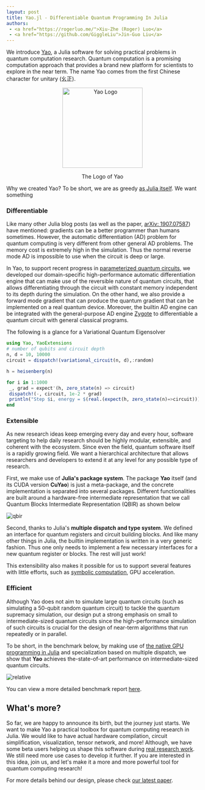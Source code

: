 ```yaml
---
layout: post
title: Yao.jl - Differentiable Quantum Programming In Julia
authors:
 - <a href="https://rogerluo.me/">Xiu-Zhe (Roger) Luo</a>
 - <a href="https://github.com/GiggleLiu">Jin-Guo Liu</a>
---
```


We introduce [Yao](http://yaoquantum.org/), a Julia software for solving practical problems in quantum computation research.
Quantum computation is a promising computation approach that provides a brand new platform
for scientists to explore in the near term. The name Yao comes from the first Chinese character for unitary (幺正).

<div align="center"> <img
src="http://yaoquantum.org/assets/images/logo.png"
alt="Yao Logo" width="210">
<p>The Logo of Yao</p>
</div>

Why we created Yao? To be short, we are as greedy [as Julia itself](https://julialang.org/blog/2012/02/why-we-created-julia). We want something

### Differentiable
Like many other Julia blog posts (as well as the paper, [arXiv: 1907.07587](https://arxiv.org/abs/1907.07587)) have mentioned: gradients can be a better programmer than humans sometimes. However, the automatic differentiation (AD) problem for quantum computing is very different from other general AD problems. The memory cost is extremely high in the simulation. Thus the normal reverse mode AD is impossible to use when the circuit is deep or large.

In Yao, to support recent progress in [parameterized quantum circuits](https://arxiv.org/abs/1906.07682), we developed our domain-specific high-performance automatic differentiation engine that can make use of the reversible nature of quantum circuits, that allows differentiating through the circuit with constant memory independent to its depth during the simulation. On the other hand, we also provide a forward mode gradient that can produce the quantum gradient that can be implemented on a real quantum device. Moreover, the builtin AD engine can be integrated with the general-purpose AD engine [Zygote](https://github.com/FluxML/Zygote.jl) to differentiable a quantum circuit with general classical programs.

The following is a glance for a Variational Quantum Eigensolver

```julia
using Yao, YaoExtensions
# number of qubits and circuit depth
n, d = 10, 10000
circuit = dispatch!(variational_circuit(n, d),:random)

h = heisenberg(n)

for i in 1:1000
 _, grad = expect'(h, zero_state(n) => circuit)
 dispatch!(-, circuit, 1e-2 * grad)
 println("Step $i, energy = $(real.(expect(h, zero_state(n)=>circuit)))")
end
```

### Extensible
As new research ideas keep emerging every day and every hour, software targeting to help daily research should be highly
modular, extensible, and coherent with the ecosystem. Since even the field, quantum software itself is a rapidly growing field. We want a hierarchical architecture that allows researchers and developers to extend it at any level for any possible type of research.

First, we make use of **Julia's package system**. The package **Yao** itself (and its CUDA version **CuYao**) is just a meta-package, and the concrete implementation is separated into several packages. Different functionalities are built around
a hardware-free intermediate representation that we call Quantum Blocks Intermediate Representation (QBIR) as shown below

![qbir](http://docs.yaoquantum.org/dev/assets/images/YaoFramework.png)

Second, thanks to Julia's **multiple dispatch and type system**. We defined an interface for quantum registers and circuit building blocks. And like many other things in Julia, the builtin implementation is written in a very generic fashion. Thus one only needs to implement a few necessary interfaces for a new quantum register or blocks. The rest will just work!

This extensibility also makes it possible for us to support several features with little efforts, such as [symbolic computation](http://tutorials.yaoquantum.org/dev/generated/quick-start/5.shor-9-code/), GPU acceleration.

### Efficient
Although Yao does not aim to simulate large quantum circuits (such as simulating a 50-qubit random quantum circuit) to tackle the quantum supremacy simulation, our design put a strong emphasis on small to intermediate-sized quantum circuits since the high-performance simulation of such circuits is crucial for the design of near-term algorithms that run repeatedly
or in parallel.

To be short, in the benchmark below, by making use of [the native GPU programming in Julia](https://devblogs.nvidia.com/gpu-computing-julia-programming-language/) and specialization based on multiple dispatch, we show that **Yao** achieves the-state-of-art performance on intermediate-sized quantum circuits.

![relative](http://docs.yaoquantum.org/dev/assets/images/relative_pcircuit.png)

You can view a more detailed benchmark report [here](https://github.com/Roger-luo/quantum-benchmarks/blob/master/RESULTS.md).

## What's more?
So far, we are happy to announce its birth, but the journey just starts. We want to make Yao a practical toolbox for quantum computing research in Julia. We would like to have actual hardware compilation, circuit simplification, visualization, tensor network, and more! Although, we have some beta users helping us shape this software during [real research work](http://yaoquantum.org/research/). We still need more use cases to develop it further. If you are interested in this idea, join us, and let's make it a more and more powerful tool for quantum computing research!

For more details behind our design, please check [our latest paper](https://arxiv.org/abs/1912.10877).
